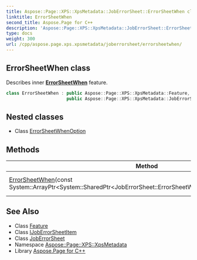 ```yaml
---
title: Aspose::Page::XPS::XpsMetadata::JobErrorSheet::ErrorSheetWhen class
linktitle: ErrorSheetWhen
second_title: Aspose.Page for C++
description: 'Aspose::Page::XPS::XpsMetadata::JobErrorSheet::ErrorSheetWhen class. Describes inner ErrorSheetWhen feature in C++.'
type: docs
weight: 300
url: /cpp/aspose.page.xps.xpsmetadata/joberrorsheet/errorsheetwhen/
---
```

## ErrorSheetWhen class


Describes inner **[ErrorSheetWhen](./)** feature.

```cpp
class ErrorSheetWhen : public Aspose::Page::XPS::XpsMetadata::Feature,
                       public Aspose::Page::XPS::XpsMetadata::JobErrorSheet::IJobErrorSheetItem
```

## Nested classes

* Class [ErrorSheetWhenOption](./errorsheetwhenoption/)
## Methods

| Method | Description |
| --- | --- |
| [ErrorSheetWhen](./errorsheetwhen/)(const System::ArrayPtr\<System::SharedPtr\<JobErrorSheet::ErrorSheetWhen::ErrorSheetWhenOption\>\>\&) | Creates a new instance. |
## See Also

* Class [Feature](../../feature/)
* Class [IJobErrorSheetItem](../ijoberrorsheetitem/)
* Class [JobErrorSheet](../)
* Namespace [Aspose::Page::XPS::XpsMetadata](../../)
* Library [Aspose.Page for C++](../../../)
